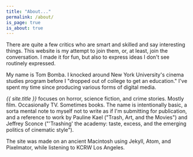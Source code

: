 ```yaml
---
title: "About..."
permalink: /about/
is_page: true
is_about: true
---
```


There are quite a few critics who are smart and skilled and say interesting things. This website is my attempt to join them, or, at least, join the conversation. I made it for fun, but also to express ideas I don't see routinely expressed.

My name is Tom Bomba. I knocked around New York University's cinema studies program before I "dropped out of college to get an education." I've spent my time since producing various forms of digital media.

_{{ site.title }}_ focuses on horror, science fiction, and crime stories. Mostly film. Occasionally TV. Sometimes books. The name is intentionally basic, a sorta mental note to myself not to write as if I'm submitting for publication, and a reference to work by Pauline Kael ("Trash, Art, and the Movies") and Jeffrey Sconce ("'Trashing' the academy: taste, excess, and the emerging politics of cinematic style").

The site was made on an ancient Macintosh using Jekyll, Atom, and Pixelmator, while listening to KCRW Los Angeles.
